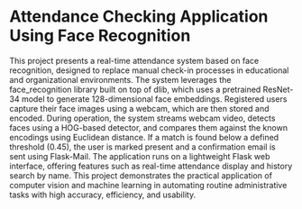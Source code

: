 # Attendance Checking Application Using Face Recognition

This project presents a real-time attendance system based on face recognition, designed to replace manual check-in processes in educational and organizational environments. The system leverages the face_recognition library built on top of dlib, which uses a pretrained ResNet-34 model to generate 128-dimensional face embeddings. Registered users capture their face images using a webcam, which are then stored and encoded. During operation, the system streams webcam video, detects faces using a HOG-based detector, and compares them against the known encodings using Euclidean distance. If a match is found below a defined threshold (0.45), the user is marked present and a confirmation email is sent using Flask-Mail. The application runs on a lightweight Flask web interface, offering features such as real-time attendance display and history search by name. This project demonstrates the practical application of computer vision and machine learning in automating routine administrative tasks with high accuracy, efficiency, and usability.
